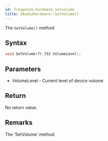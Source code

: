 ```yaml
---
id: fresponze_hardware_setvolume
title: IAudioHardware::SetVolume()
---
```


The `SetVolume()` method 

## Syntax 
```cpp
void GetVolume(fr_f32 VolumeLevel);
```

## Parameters
* VolumeLevel - Current level of device volume

## Return
No return value.

## Remarks
The 'SetVolume' method 
